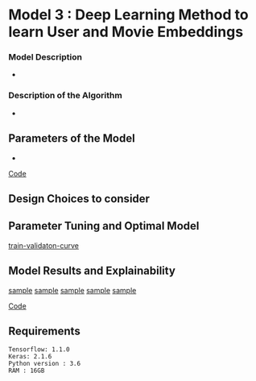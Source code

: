 # Model 3 : Deep Learning Method to learn User and Movie Embeddings

### Model Description
- 

### Description of the Algorithm 
- 

## Parameters of the Model
-

[Code](training_embeddings.ipynb)

## Design Choices to consider


## Parameter Tuning and Optimal Model 

[train-validaton-curve](fig/fig11.png)


## Model Results and Explainability

[sample](fig/fig6.png)
[sample](fig/fig7.png)
[sample](fig/fig8.png)
[sample](fig/fig9.png)
[sample](fig/fig10.png)

[Code](visualising_embeddings.ipynb)

## Requirements
```
Tensorflow: 1.1.0
Keras: 2.1.6
Python version : 3.6
RAM : 16GB
```
